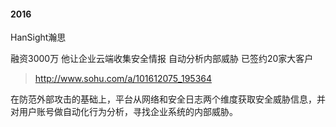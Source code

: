 #### 2016

HanSight瀚思

融资3000万 他让企业云端收集安全情报 自动分析内部威胁 已签约20家大客户 
> http://www.sohu.com/a/101612075_195364


在防范外部攻击的基础上，平台从网络和安全日志两个维度获取安全威胁信息，并对用户账号做自动化行为分析，寻找企业系统的内部威胁。